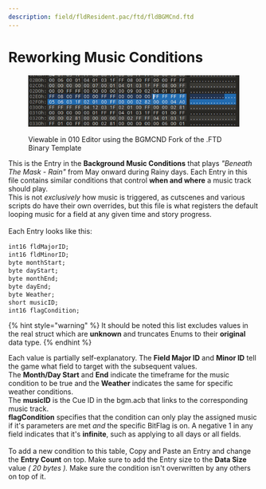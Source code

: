 ```yaml
---
description: field/fldResident.pac/ftd/fldBGMCnd.ftd
---
```


# Reworking Music Conditions

<figure><img src="../../.gitbook/assets/image (4).png" alt=""><figcaption><p>Viewable in 010 Editor using the BGMCND Fork of the .FTD Binary Template</p></figcaption></figure>

This is the Entry in the **Background Music Conditions** that plays _"Beneath The Mask - Rain"_ from May onward during Rainy days. Each Entry in this file contains similar conditions that control **when and where** a music track should play. \
This is not _exclusively_ how music is triggered, as cutscenes and various scripts do have their own overrides, but this file is what registers the default looping music for a field at any given time and story progress. \
\
Each Entry looks like this:

```
int16 fldMajorID;
int16 fldMinorID;
byte monthStart;
byte dayStart;
byte monthEnd;
byte dayEnd;
byte Weather;
short musicID;
int16 flagCondition;
```

{% hint style="warning" %}
It should be noted this list excludes values in the real struct which are **unknown** and truncates Enums to their **original** data type.&#x20;
{% endhint %}

Each value is partially self-explanatory. The **Field Major ID** and **Minor ID** tell the game what field to target with the subsequent values. \
The **Month/Day Start** and **End** indicate the timeframe for the music condition to be true and the **Weather** indicates the same for specific weather conditions. \
The **musicID** is the Cue ID in the bgm.acb that links to the corresponding music track.  \
**flagCondition** specifies that the condition can only play the assigned music if it's parameters are met _and_ the specific BitFlag is on. A negative 1 in any field indicates that it's **infinite**, such as applying to all days or all fields.\
\
To add a new condition to this table, Copy and Paste an Entry and change the **Entry Count** on top. Make sure to add the Entry size to the **Data Size** value _( 20 bytes )._ Make sure the condition isn't overwritten by any others on top of it.
